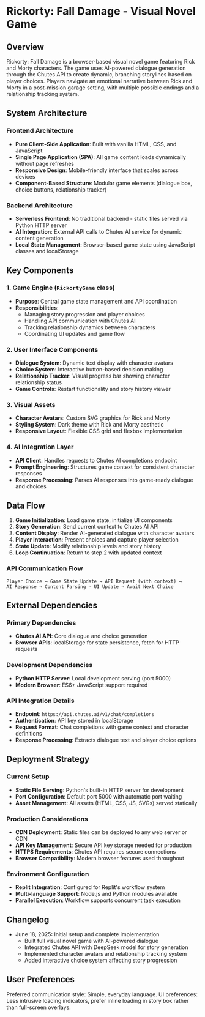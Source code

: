 # Rickorty: Fall Damage - Visual Novel Game

## Overview

Rickorty: Fall Damage is a browser-based visual novel game featuring Rick and Morty characters. The game uses AI-powered dialogue generation through the Chutes API to create dynamic, branching storylines based on player choices. Players navigate an emotional narrative between Rick and Morty in a post-mission garage setting, with multiple possible endings and a relationship tracking system.

## System Architecture

### Frontend Architecture
- **Pure Client-Side Application**: Built with vanilla HTML, CSS, and JavaScript
- **Single Page Application (SPA)**: All game content loads dynamically without page refreshes
- **Responsive Design**: Mobile-friendly interface that scales across devices
- **Component-Based Structure**: Modular game elements (dialogue box, choice buttons, relationship tracker)

### Backend Architecture
- **Serverless Frontend**: No traditional backend - static files served via Python HTTP server
- **AI Integration**: External API calls to Chutes AI service for dynamic content generation
- **Local State Management**: Browser-based game state using JavaScript classes and localStorage

## Key Components

### 1. Game Engine (`RickortyGame` class)
- **Purpose**: Central game state management and API coordination
- **Responsibilities**: 
  - Managing story progression and player choices
  - Handling API communication with Chutes AI
  - Tracking relationship dynamics between characters
  - Coordinating UI updates and game flow

### 2. User Interface Components
- **Dialogue System**: Dynamic text display with character avatars
- **Choice System**: Interactive button-based decision making
- **Relationship Tracker**: Visual progress bar showing character relationship status
- **Game Controls**: Restart functionality and story history viewer

### 3. Visual Assets
- **Character Avatars**: Custom SVG graphics for Rick and Morty
- **Styling System**: Dark theme with Rick and Morty aesthetic
- **Responsive Layout**: Flexible CSS grid and flexbox implementation

### 4. AI Integration Layer
- **API Client**: Handles requests to Chutes AI completions endpoint
- **Prompt Engineering**: Structures game context for consistent character responses
- **Response Processing**: Parses AI responses into game-ready dialogue and choices

## Data Flow

1. **Game Initialization**: Load game state, initialize UI components
2. **Story Generation**: Send current context to Chutes AI API
3. **Content Display**: Render AI-generated dialogue with character avatars
4. **Player Interaction**: Present choices and capture player selection
5. **State Update**: Modify relationship levels and story history
6. **Loop Continuation**: Return to step 2 with updated context

### API Communication Flow
```
Player Choice → Game State Update → API Request (with context) → 
AI Response → Content Parsing → UI Update → Await Next Choice
```

## External Dependencies

### Primary Dependencies
- **Chutes AI API**: Core dialogue and choice generation
- **Browser APIs**: localStorage for state persistence, fetch for HTTP requests

### Development Dependencies
- **Python HTTP Server**: Local development serving (port 5000)
- **Modern Browser**: ES6+ JavaScript support required

### API Integration Details
- **Endpoint**: `https://api.chutes.ai/v1/chat/completions`
- **Authentication**: API key stored in localStorage
- **Request Format**: Chat completions with game context and character definitions
- **Response Processing**: Extracts dialogue text and player choice options

## Deployment Strategy

### Current Setup
- **Static File Serving**: Python's built-in HTTP server for development
- **Port Configuration**: Default port 5000 with automatic port waiting
- **Asset Management**: All assets (HTML, CSS, JS, SVGs) served statically

### Production Considerations
- **CDN Deployment**: Static files can be deployed to any web server or CDN
- **API Key Management**: Secure API key storage needed for production
- **HTTPS Requirements**: Chutes API requires secure connections
- **Browser Compatibility**: Modern browser features used throughout

### Environment Configuration
- **Replit Integration**: Configured for Replit's workflow system
- **Multi-language Support**: Node.js and Python modules available
- **Parallel Execution**: Workflow supports concurrent task execution

## Changelog
- June 18, 2025: Initial setup and complete implementation
  - Built full visual novel game with AI-powered dialogue
  - Integrated Chutes API with DeepSeek model for story generation
  - Implemented character avatars and relationship tracking system
  - Added interactive choice system affecting story progression

## User Preferences

Preferred communication style: Simple, everyday language.
UI preferences: Less intrusive loading indicators, prefer inline loading in story box rather than full-screen overlays.